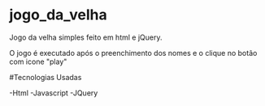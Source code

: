 # jogo_da_velha
Jogo da velha simples feito em html e jQuery.

O jogo é executado após o preenchimento dos nomes e o clique no botão com icone "play"


#Tecnologias Usadas

-Html
-Javascript
-JQuery

